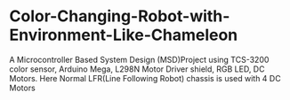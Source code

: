 # Color-Changing-Robot-with-Environment-Like-Chameleon
A Microcontroller Based System Design (MSD)Project using TCS-3200 color sensor, Arduino Mega, L298N Motor Driver shield, RGB LED, DC Motors. Here Normal LFR(Line Following Robot) chassis is used with 4 DC Motors

